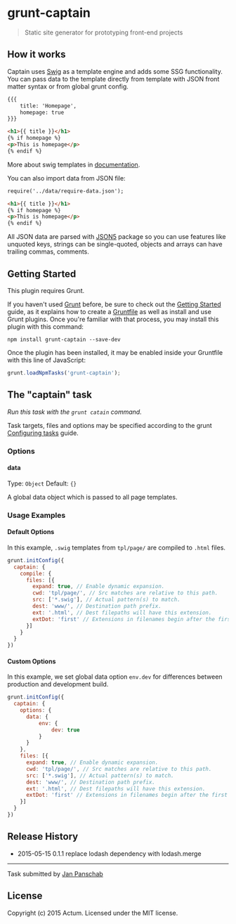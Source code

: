 # grunt-captain

> Static site generator for prototyping front-end projects

## How it works
Captain uses [Swig](http://paularmstrong.github.io/swig/) as a template engine and adds some SSG functionality. You can pass data to the template directly from template with JSON front matter syntax or from global grunt config.

```html
{{{
    title: 'Homepage',
    homepage: true
}}}

<h1>{{ title }}</h1>
{% if homepage %}
<p>This is homepage</p>
{% endif %}
```

More about swig templates in [documentation](http://paularmstrong.github.io/swig/docs/).

You can also import data from JSON file:

```html
require('../data/require-data.json');

<h1>{{ title }}</h1>
{% if homepage %}
<p>This is homepage</p>
{% endif %}
```

All JSON data are parsed with [JSON5](http://json5.org/) package so you can use features like unquoted keys, strings can be single-quoted, objects and arrays can have trailing commas, comments.

## Getting Started
This plugin requires Grunt.

If you haven't used [Grunt](http://gruntjs.com/) before, be sure to check out the [Getting Started](http://gruntjs.com/getting-started) guide, as it explains how to create a [Gruntfile](http://gruntjs.com/sample-gruntfile) as well as install and use Grunt plugins. Once you're familiar with that process, you may install this plugin with this command:

```shell
npm install grunt-captain --save-dev
```

Once the plugin has been installed, it may be enabled inside your Gruntfile with this line of JavaScript:

```js
grunt.loadNpmTasks('grunt-captain');
```

## The "captain" task
_Run this task with the `grunt catain` command._

Task targets, files and options may be specified according to the grunt [Configuring tasks](http://gruntjs.com/configuring-tasks#building-the-files-object-dynamically) guide.

### Options

#### data
Type: `Object`
Default: `{}`

A global data object which is passed to all page templates.


### Usage Examples

#### Default Options
In this example, `.swig` templates from `tpl/page/` are compiled to `.html` files.

```js
grunt.initConfig({
  captain: {
    compile: {
      files: [{
        expand: true, // Enable dynamic expansion.
        cwd: 'tpl/page/', // Src matches are relative to this path.
        src: ['*.swig'], // Actual pattern(s) to match.
        dest: 'www/', // Destination path prefix.
        ext: '.html', // Dest filepaths will have this extension.
        extDot: 'first' // Extensions in filenames begin after the first dot
      }]
    }
  }
})
```

#### Custom Options
In this example, we set global data option `env.dev` for differences between production and development build.

```js
grunt.initConfig({
  captain: {
    options: {
      data: {
          env: {
              dev: true
          }
      }
    },
    files: [{
      expand: true, // Enable dynamic expansion.
      cwd: 'tpl/page/', // Src matches are relative to this path.
      src: ['*.swig'], // Actual pattern(s) to match.
      dest: 'www/', // Destination path prefix.
      ext: '.html', // Dest filepaths will have this extension.
      extDot: 'first' // Extensions in filenames begin after the first dot
    }]
  }
})
```

## Release History
* 2015-05-15    0.1.1   replace lodash dependency with lodash.merge

---

Task submitted by [Jan Panschab](https://github.com/janpanschab)

## License
Copyright (c) 2015 Actum. Licensed under the MIT license.
